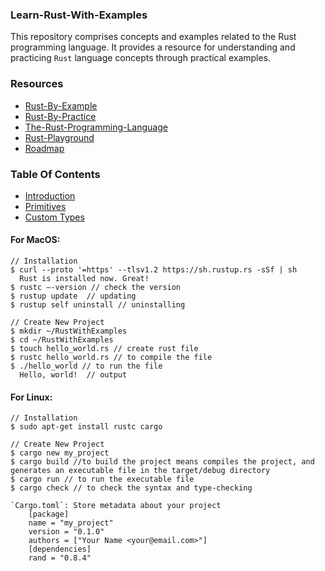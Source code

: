### Learn-Rust-With-Examples
This repository comprises concepts and examples related to the Rust programming language. It provides a resource for understanding and practicing `Rust` language concepts through practical examples.

### Resources 
- [Rust-By-Example](https://doc.rust-lang.org/rust-by-example/index.html)
- [Rust-By-Practice](https://practice.rs/why-exercise.html)
- [The-Rust-Programming-Language](https://doc.rust-lang.org/book/title-page.html)
- [Rust-Playground](https://play.rust-lang.org/?version=stable&mode=debug&edition=2021)
- [Roadmap](https://roadmap.sh/rust)

### Table Of Contents
- [Introduction](https://github.com/jitendragangwar123/Learn-Rust-With-Examples/tree/main/Introduction)
- [Primitives]()
- [Custom Types]()



  
#### For MacOS:
```shell
// Installation
$ curl --proto '=https' --tlsv1.2 https://sh.rustup.rs -sSf | sh
  Rust is installed now. Great!
$ rustc –-version // check the version
$ rustup update  // updating 
$ rustup self uninstall // uninstalling

// Create New Project
$ mkdir ~/RustWithExamples
$ cd ~/RustWithExamples
$ touch hello_world.rs // create rust file
$ rustc hello_world.rs // to compile the file
$ ./hello_world // to run the file
  Hello, world!  // output
```

#### For Linux:
```shell
// Installation
$ sudo apt-get install rustc cargo

// Create New Project
$ cargo new my_project
$ cargo build //to build the project means compiles the project, and generates an executable file in the target/debug directory
$ cargo run // to run the executable file
$ cargo check // to check the syntax and type-checking

`Cargo.toml`: Store metadata about your project
    [package]
    name = "my_project"
    version = "0.1.0"
    authors = ["Your Name <your@email.com>"]
    [dependencies]
    rand = "0.8.4"
```
